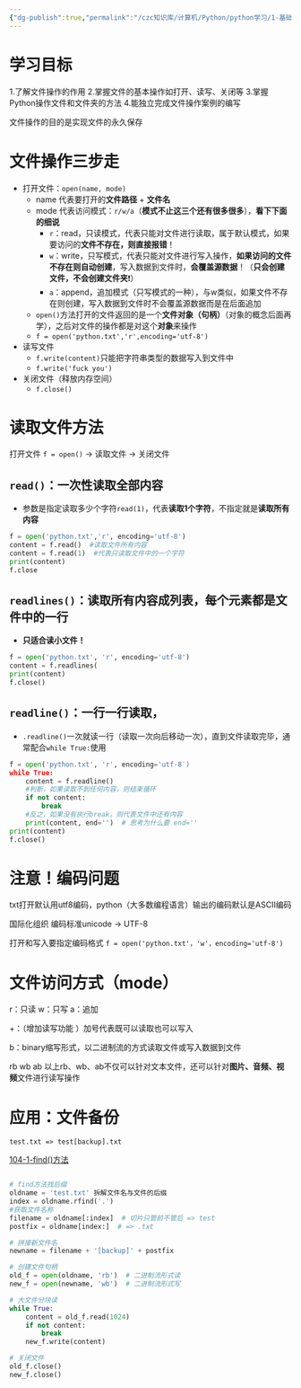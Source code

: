 ```yaml
---
{"dg-publish":true,"permalink":"/czc知识库/计算机/Python/python学习/1-基础的基础/209-文件基本操作/","dgPassFrontmatter":true,"created":"2024-11-12T09:38:19.963+08:00","updated":"2024-12-08T12:39:45.337+08:00"}
---
```



# 学习目标
1.了解文件操作的作用
2.掌握文件的基本操作如打开、读写、关闭等
3.掌握Python操作文件和文件夹的方法
4.能独立完成文件操作案例的编写


文件操作的目的是实现文件的永久保存
# 文件操作三步走
- 打开文件：`open(name, mode)`
	- name  代表要打开的**文件路径** + **文件名**
	- mode  代表访问模式：`r/w/a`（**模式不止这三个还有很多很多**），**看下下面的细说**
		- `r`：read，只读模式，代表只能对文件进行读取，属于默认模式，如果要访问的**文件不存在，则直接报错**！
		- `w`：write，只写模式，代表只能对文件进行写入操作，**如果访问的文件不存在则自动创建**，写入数据到文件时，**会覆盖源数据**！（**只会创建文件，不会创建文件夹**❗）
		- `a`：append，追加模式（只写模式的一种），与w类似，如果文件不存在则创建，写入数据到文件时不会覆盖源数据而是在后面追加
	- `open()`方法打开的文件返回的是一个**文件对象（句柄）**（对象的概念后面再学），之后对文件的操作都是对这个**对象**来操作
	- `f = open('python.txt','r',encoding='utf-8')`
- 读写文件
	- `f.write(content)`只能把字符串类型的数据写入到文件中
	- `f.write('fuck you')`
- 关闭文件（释放内存空间）
	- `f.close()`


# 读取文件方法

打开文件 `f = open()` → 读取文件 → 关闭文件

## `read()`：一次性读取全部内容
- 参数是指定读取多少个字符`read(1)`，代表**读取1个字符**，不指定就是**读取所有内容**
```python
f = open('python.txt','r', encoding='utf-8')
content = f.read()  #读取文件所有内容
content = f.read(1)  #代表只读取文件中的一个字符
print(content)
f.close
```
## `readlines()`：读取所有内容成列表，每个元素都是文件中的一行
- **只适合读小文件！**
```python
f = open('python.txt', 'r', encoding='utf-8')
content = f.readlines(
print(content)
f.close()
```
## `readline()`：一行一行读取，
- `.readline()`一次就读一行（读取一次向后移动一次），直到文件读取完毕，通常配合`while True:`使用
```python
f = open('python.txt', 'r', encoding='utf-8′)
while True:
	content = f.readline()
	#判断，如果读取不到任何内容，则结束循环
	if not content:
		break
	#反之，如果没有执行break，则代表文件中还有内容
	print(content, end='')  # 思考为什么要 end=''
print(content)
f.close()
```

# 注意！编码问题

txt打开默认用utf8编码，python（大多数编程语言）输出的编码默认是ASCII编码

国际化组织 编码标准unicode → UTF-8

打开和写入要指定编码格式
`f = open('python.txt'，'w'，encoding='utf-8')`


# 文件访问方式（mode）

r：只读
w：只写
a：追加

+：（增加读写功能 ）加号代表既可以读取也可以写入

b：binary缩写形式，以二进制流的方式读取文件或写入数据到文件

rb
wb
ab
以上rb、wb、ab不仅可以针对文本文件，还可以针对**图片、音频、视频**文件进行读写操作

# 应用：文件备份

`test.txt => test[backup].txt` 

[104-1-find()方法](104-1-find()方法.md)

```python

# find方法找后缀
oldname = 'test.txt' 拆解文件名与文件的后缀
index = oldname.rfind('.')
#获取文件名称
filename = oldname[:index]  # 切片只管前不管后 => test
postfix = oldname[index:]  # => .txt

# 拼接新文件名
newname = filename + '[backup]' + postfix

# 创建文件句柄
old_f = open(oldname, 'rb')  # 二进制流形式读
new_f = open(newname, 'wb')  # 二进制流形式写

# 大文件分块读
while True:
	content = old_f.read(1024)
	if not content:
		break
	new_f.write(content)

# 关闭文件
old_f.close()
new_f.close()
```

